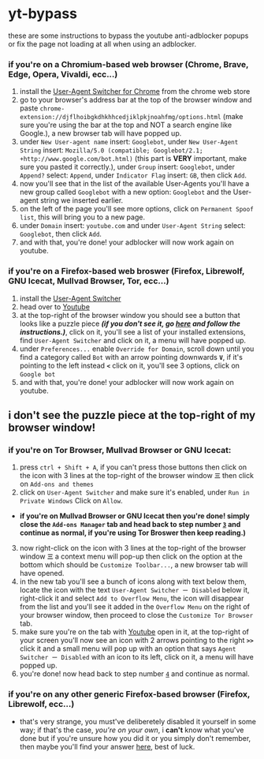 # yt-bypass
these are some instructions to bypass the youtube anti-adblocker popups or fix the page not loading at all when using an adblocker.

### if you're on a Chromium-based web browser (Chrome, Brave, Edge, Opera, Vivaldi, ecc...)
1) install the [User-Agent Switcher for Chrome](https://chromewebstore.google.com/detail/djflhoibgkdhkhhcedjiklpkjnoahfmg) from the chrome web store
2) go to your browser's address bar at the top of the browser window and paste `chrome-extension://djflhoibgkdhkhhcedjiklpkjnoahfmg/options.html` (make sure you're using the bar at the top and NOT a search engine like Google.), a new browser tab will have popped up.
3) under `New User-agent name` insert: `Googlebot`, under `New User-Agent String` insert: `Mozilla/5.0 (compatible; Googlebot/2.1; +http://www.google.com/bot.html)` (this part is **VERY** important, make sure you pasted it correctly.), under `Group` insert: `Googlebot`, under `Append?` select: `Append`, under `Indicator Flag` insert: `GB`, then click `Add`.
4) now you'll see that in the list of the available User-Agents you'll have a new group called `Googlebot` with a new option: `Googlebot` and the User-agent string we inserted earlier.
5) on the left of the page you'll see more options, click on `Permanent Spoof list`, this will bring you to a new page.
6) under `Domain` insert: `youtube.com` and under `User-Agent String` select: `Googlebot`, then click `Add`.
7) and with that, you're done! your adblocker will now work again on youtube.

### if you're on a Firefox-based web broswer (Firefox, Librewolf, GNU Icecat, Mullvad Browser, Tor, ecc...)
1) install the [User-Agent Switcher](https://addons.mozilla.org/en-US/firefox/addon/uaswitcher/)
2) head over to [Youtube](https://youtube.com)
3) at the top-right of the browser window you should see a button that looks like a puzzle piece _**(if you don't see it, go [here](https://github.com/real-F-00/yt-bypass#i-dont-see-the-puzzle-piece-at-the-top-right-of-my-browser-window) and follow the instructions.)**_, click on it, you'll see a list of your installed extensions, find `User-Agent Switcher` and click on it, a menu will have popped up.
4) under `Preferences...` enable `Override for Domain`, scroll down until you find a category called `Bot` with an arrow pointing downwards **`V`**, if it's pointing to the left instead **`<`** click on it, you'll see 3 options, click on `Google bot`
5) and with that, you're done! your adblocker will now work again on youtube.

## i don't see the puzzle piece at the top-right of my browser window!
### if you're on Tor Browser, Mullvad Browser or GNU Icecat:
1) press `ctrl + Shift + A`, if you can't press those buttons then click on the icon with 3 lines at the top-right of the browser window **`三`** then click on `Add-ons and themes`
2) click on `User-Agent Switcher` and make sure it's enabled, under `Run in Private Windows` Click on `Allow`.
- **if you're on Mullvad Browser or GNU Icecat then you're done! simply close the `Add-ons Manager` tab and head back to step number [`3`](https://github.com/real-F-00/yt-bypass#if-youre-on-a-firefox-based-web-broswer-firefox-librewolf-gnu-icecat-mullvad-browser-tor-ecc) and continue as normal, if you're using Tor Broswer then keep reading.)**
3) now right-click on the icon with 3 lines at the top-right of the browser window **`三`** a context menu will pop-up then click on the option at the bottom which should be `Customize Toolbar...`, a new browser tab will have opened.
4) in the new tab you'll see a bunch of icons along with text below them, locate the icon with the text `User-Agent Switcher ー Disabled` below it, right-click it and select `Add to Overflow Menu`, the icon will disappear from the list and you'll see it added in the `Overflow Menu` on the right of your browser window, then proceed to close the `Customize Tor Browser` tab.
5) make sure you're on the tab with [Youtube](https://youtube.com) open in it, at the top-right of your screen you'll now see an icon with 2 arrows pointing to the right **`>>`** click it and a small menu will pop up with an option that says `Agent Switcher ー Disabled` with an icon to its left, click on it, a menu will have popped up.
6) you're done! now head back to step number [`4`](https://github.com/real-F-00/yt-bypass#if-youre-on-a-firefox-based-web-broswer-firefox-librewolf-gnu-icecat-mullvad-browser-tor-ecc) and continue as normal.
### if you're on any other generic Firefox-based browser (Firefox, Librewolf, ecc...)
- that's very strange, you must've deliberetely disabled it yourself in some way; if that's the case, _you're on your own_, i **can't** know what you've done but if you're unsure how you did it or you simply don't remember, then maybe you'll find your answer [here](https://support.mozilla.org/en-US/questions/1403154), best of luck.
